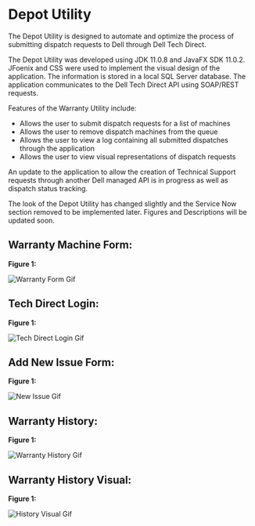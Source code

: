 # Depot Utility

The Depot Utility is designed to automate and optimize the process of submitting dispatch requests to Dell through Dell Tech Direct. 

The Depot Utility was developed using JDK 11.0.8 and JavaFX SDK 11.0.2. 
JFoenix and CSS were used to implement the visual design of the application.
The information is stored in a local SQL Server database. 
The application communicates to the Dell Tech Direct API using SOAP/REST requests.

Features of the Warranty Utility include:
  - Allows the user to submit dispatch requests for a list of machines
  - Allows the user to remove dispatch machines from the queue
  - Allows the user to view a log containing all submitted dispatches through the application
  - Allows the user to view visual representations of dispatch requests

An update to the application to allow the creation of Technical Support requests through another Dell managed API is in progress as well as dispatch status tracking.

The look of the Depot Utility has changed slightly and the Service Now section removed to be implemented later. 
Figures and Descriptions will be updated soon.

## Warranty Machine Form:

**Figure 1:**

![Warranty Form Gif](https://user-images.githubusercontent.com/26418249/93029452-e287f480-f5e8-11ea-86a7-5ca073f7dc63.gif)


## Tech Direct Login:

**Figure 1:**

![Tech Direct Login Gif](https://user-images.githubusercontent.com/26418249/93030327-2a5e4a00-f5f0-11ea-8dde-14ea2490c759.gif)


## Add New Issue Form:

**Figure 1:**

![New Issue Gif](https://user-images.githubusercontent.com/26418249/93029474-18c57400-f5e9-11ea-88b8-52f20571802e.gif)

## Warranty History:

**Figure 1:**

![Warranty History Gif](https://user-images.githubusercontent.com/26418249/93029857-668fab80-f5ec-11ea-920e-3c04750f081d.gif)

## Warranty History Visual:

**Figure 1:** 

![History Visual Gif](https://user-images.githubusercontent.com/26418249/93029488-31ce2500-f5e9-11ea-9af8-b0fa6e668b01.gif)




